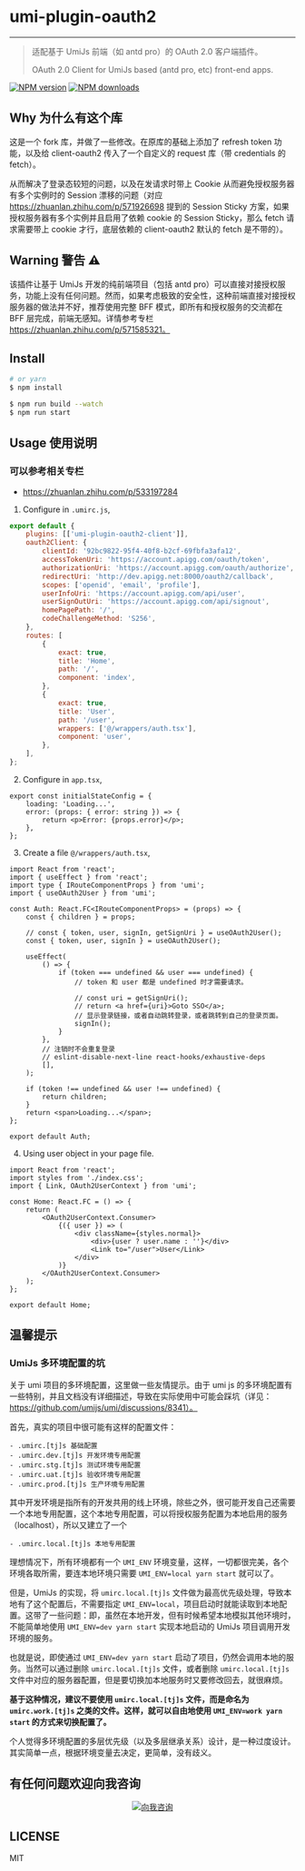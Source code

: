# umi-plugin-oauth2

---

> 适配基于 UmiJs 前端（如 antd pro）的 OAuth 2.0 客户端插件。
>
> OAuth 2.0 Client for UmiJs based (antd pro, etc) front-end apps.

[![NPM version](https://img.shields.io/npm/v/umi-plugin-oauth2.svg?style=flat)](https://npmjs.org/package/umi-plugin-oauth2) [![NPM downloads](http://img.shields.io/npm/dm/umi-plugin-oauth2.svg?style=flat)](https://npmjs.org/package/umi-plugin-oauth2)

## Why 为什么有这个库

这是一个 fork 库，并做了一些修改。在原库的基础上添加了 refresh token 功能，以及给 client-oauth2 传入了一个自定义的 request 库（带 credentials 的 fetch）。

从而解决了登录态较短的问题，以及在发请求时带上 Cookie 从而避免授权服务器有多个实例时的 Session 漂移的问题（对应 https://zhuanlan.zhihu.com/p/571926698 提到的 Session Sticky 方案，如果授权服务器有多个实例并且启用了依赖 cookie 的 Session Sticky，那么 fetch 请求需要带上 cookie 才行，底层依赖的 client-oauth2 默认的 fetch 是不带的）。

## Warning 警告 ⚠️

该插件让基于 UmiJs 开发的纯前端项目（包括 antd pro）可以直接对接授权服务，功能上没有任何问题。然而，如果考虑极致的安全性，这种前端直接对接授权服务器的做法并不好，推荐使用完整 BFF 模式，即所有和授权服务的交流都在 BFF 层完成，前端无感知。详情参考专栏 https://zhuanlan.zhihu.com/p/571585321。

## Install

```bash
# or yarn
$ npm install
```

```bash
$ npm run build --watch
$ npm run start
```

## Usage 使用说明

### 可以参考相关专栏

-   https://zhuanlan.zhihu.com/p/533197284

1. Configure in `.umirc.js`,

```js
export default {
    plugins: [['umi-plugin-oauth2-client']],
    oauth2Client: {
        clientId: '92bc9822-95f4-40f8-b2cf-69fbfa3afa12',
        accessTokenUri: 'https://account.apigg.com/oauth/token',
        authorizationUri: 'https://account.apigg.com/oauth/authorize',
        redirectUri: 'http://dev.apigg.net:8000/oauth2/callback',
        scopes: ['openid', 'email', 'profile'],
        userInfoUri: 'https://account.apigg.com/api/user',
        userSignOutUri: 'https://account.apigg.com/api/signout',
        homePagePath: '/',
        codeChallengeMethod: 'S256',
    },
    routes: [
        {
            exact: true,
            title: 'Home',
            path: '/',
            component: 'index',
        },
        {
            exact: true,
            title: 'User',
            path: '/user',
            wrappers: ['@/wrappers/auth.tsx'],
            component: 'user',
        },
    ],
};
```

2. Configure in `app.tsx`,

```tsx
export const initialStateConfig = {
    loading: 'Loading...',
    error: (props: { error: string }) => {
        return <p>Error: {props.error}</p>;
    },
};
```

3. Create a file `@/wrappers/auth.tsx`,

```tsx
import React from 'react';
import { useEffect } from 'react';
import type { IRouteComponentProps } from 'umi';
import { useOAuth2User } from 'umi';

const Auth: React.FC<IRouteComponentProps> = (props) => {
    const { children } = props;

    // const { token, user, signIn, getSignUri } = useOAuth2User();
    const { token, user, signIn } = useOAuth2User();

    useEffect(
        () => {
            if (token === undefined && user === undefined) {
                // token 和 user 都是 undefined 时才需要请求。

                // const uri = getSignUri();
                // return <a href={uri}>Goto SSO</a>;
                // 显示登录链接，或者自动跳转登录，或者跳转到自己的登录页面。
                signIn();
            }
        },
        // 注销时不会重复登录
        // eslint-disable-next-line react-hooks/exhaustive-deps
        [],
    );

    if (token !== undefined && user !== undefined) {
        return children;
    }
    return <span>Loading...</span>;
};

export default Auth;
```

4. Using user object in your page file.

```tsx
import React from 'react';
import styles from './index.css';
import { Link, OAuth2UserContext } from 'umi';

const Home: React.FC = () => {
    return (
        <OAuth2UserContext.Consumer>
            {({ user }) => (
                <div className={styles.normal}>
                    <div>{user ? user.name : ''}</div>
                    <Link to="/user">User</Link>
                </div>
            )}
        </OAuth2UserContext.Consumer>
    );
};

export default Home;
```

## 温馨提示

### UmiJs 多环境配置的坑

关于 umi 项目的多环境配置，这里做一些友情提示。由于 umi js 的多环境配置有一些特别，并且文档没有详细描述，导致在实际使用中可能会踩坑（详见： https://github.com/umijs/umi/discussions/8341）。

首先，真实的项目中很可能有这样的配置文件：

```
- .umirc.[tj]s 基础配置
- .umirc.dev.[tj]s 开发环境专用配置
- .umirc.stg.[tj]s 测试环境专用配置
- .umirc.uat.[tj]s 验收环境专用配置
- .umirc.prod.[tj]s 生产环境专用配置
```

其中开发环境是指所有的开发共用的线上环境，除些之外，很可能开发自己还需要一个本地专用配置，这个本地专用配置，可以将授权服务配置为本地启用的服务（localhost），所以又建立了一个

```
- .umirc.local.[tj]s 本地专用配置
```

理想情况下，所有环境都有一个 `UMI_ENV` 环境变量，这样，一切都很完美，各个环境各取所需，要连本地环境只需要 `UMI_ENV=local yarn start` 就可以了。

但是，UmiJs 的实现，将 `umirc.local.[tj]s` 文件做为最高优先级处理，导致本地有了这个配置后，不需要指定 `UMI_ENV=local`，项目启动时就能读取到本地配置。这带了一些问题：即，虽然在本地开发，但有时候希望本地模拟其他环境时，不能简单地使用 `UMI_ENV=dev yarn start` 实现本地启动的 UmiJs 项目调用开发环境的服务。

也就是说，即使通过 `UMI_ENV=dev yarn start` 启动了项目，仍然会调用本地的服务。当然可以通过删除 `umirc.local.[tj]s` 文件，或者删除 `umirc.local.[tj]s` 文件中对应的服务器配置，但是要切换加本地服务时又要修改回去，就很麻烦。

**基于这种情况，建议不要使用 `umirc.local.[tj]s` 文件，而是命名为 `umirc.work.[tj]s` 之类的文件。这样，就可以自由地使用 `UMI_ENV=work yarn start` 的方式来切换配置了。**

个人觉得多环境配置的多层优先级（以及多层继承关系）设计，是一种过度设计。其实简单一点，根据环境变量去决定，更简单，没有歧义。

## 有任何问题欢迎向我咨询

<p align="center">
    <a href="https://www.zhihu.com/consult/people/1073548674713423872" target="blank">
        <img src="https://urlscan.io/liveshot/?width=400&height=650&url=https%3A%2F%2Fwww.zhihu.com%2Fconsult%2Fpeople%2F1073548674713423872" alt="向我咨询"/>
    </a>
</p>

## LICENSE

MIT

